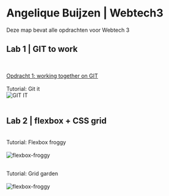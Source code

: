 # Angelique Buijzen | Webtech3
Deze map bevat alle opdrachten voor Webtech 3
<br>
## Lab 1 | GIT to work
<br>

[Opdracht 1: working together on GIT](https://github.com/lennertvk/2imd-webtech3-lab1)
 <br><br>Tutorial: Git it<br>
![GIT IT](https://github.com/abuijzen/2imd-webtech3-portfolio/blob/master/lab1-git/Schermafbeelding%202019-02-28%20om%2021.16.48.png)
  <br><br>
  
  
  
## Lab 2 | flexbox + CSS grid
  
  <br>Tutorial: Flexbox froggy<br><br>
  ![flexbox-froggy](https://github.com/abuijzen/2imd-webtech3-portfolio/blob/master/lab2/Flexbox-froggy-check.png)
  
  <br>Tutorial: Grid garden<br><br>
  ![flexbox-froggy](https://github.com/abuijzen/2imd-webtech3-portfolio/blob/master/lab2/grid-garden.png)
  

